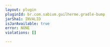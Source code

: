 ```yaml
---
layout: plugin
pluginId: br.com.sabium.guilherme.gradle-bump
jarSha1: INVALID
isJarAvailable: true
error: NONE
violations: []

---
```

